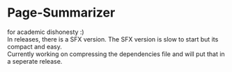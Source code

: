 # Page-Summarizer
for academic dishonesty :)  
In releases, there is a SFX version. The SFX version is slow to start but its compact and easy.  
Currently working on compressing the dependencies file and will put that in a seperate release.   
